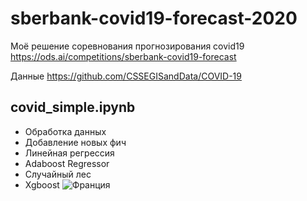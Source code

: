 # sberbank-covid19-forecast-2020
Моё решение соревнования прогнозирования covid19 https://ods.ai/competitions/sberbank-covid19-forecast

Данные https://github.com/CSSEGISandData/COVID-19
## covid_simple.ipynb
- Обработка данных
- Добавление новых фич
- Линейная регрессия
- Adaboost Regressor
- Случайный лес
- Xgboost
![Франция](https://github.com/vlomme/sberbank-covid19-forecast-2020/blob/master/FR.png)
